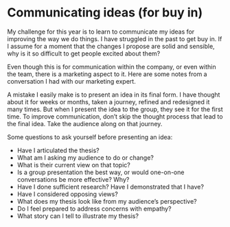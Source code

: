 Communicating ideas (for buy in)
================================

My challenge for this year is to learn to communicate my ideas for improving the
way we do things. I have struggled in the past to get buy in. If I assume for a
moment that the changes I propose are solid and sensible, why is it so difficult
to get people excited about them?

Even though this is for communication within the company, or even within the
team, there is a marketing aspect to it. Here are some notes from a conversation
I had with our marketing expert.

A mistake I easily make is to present an idea in its final form. I have thought
about it for weeks or months, taken a journey, refined and redesigned it many
times. But when I present the idea to the group, they see it for the first time.
To improve communication, don’t skip the thought process that lead to the final
idea. Take the audience along on that journey.

Some questions to ask yourself before presenting an idea:

* Have I articulated the thesis?
* What am I asking my audience to do or change?
* What is their current view on that topic?
* Is a group presentation the best way, or would one-on-one conversations be more effective? Why?
* Have I done sufficient research? Have I demonstrated that I have?
* Have I considered opposing views?
* What does my thesis look like from my audience’s perspective?
* Do I feel prepared to address concerns with empathy?
* What story can I tell to illustrate my thesis?

